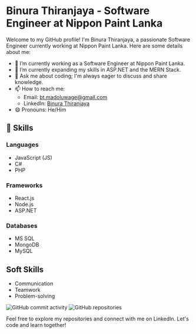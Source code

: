 # Binura Thiranjaya - Software Engineer at Nippon Paint Lanka

Welcome to my GitHub profile! I'm Binura Thiranjaya, a passionate Software Engineer currently working at Nippon Paint Lanka. Here are some details about me:

- 🔭 I’m currently working as a Software Engineer at Nippon Paint Lanka.
- 🌱 I’m currently expanding my skills in ASP.NET and the MERN Stack.
- 💬 Ask me about coding; I'm always eager to discuss and share knowledge.
- 📫 How to reach me:
  - Email: bt.madoluwage@gmail.com
  - LinkedIn: [Binura Thiranjaya](https://www.linkedin.com/in/binura-thiranjaya-83870b219/)
- 😄 Pronouns: He/Him

## 🚀 Skills

### Languages
- JavaScript (JS)
- C#
- PHP

### Frameworks
- React.js
- Node.js
- ASP.NET

### Databases
- MS SQL
- MongoDB
- MySQL

## Soft Skills
- Communication
- Teamwork
- Problem-solving

![GitHub commit activity](https://img.shields.io/github/commit-activity/m/binurathiranjaya?style=flat-square)
![GitHub repositories](https://img.shields.io/github/repos/binurathiranjaya?style=flat-square)

Feel free to explore my repositories and connect with me on LinkedIn. Let's code and learn together!
